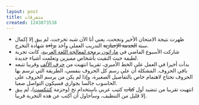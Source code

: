 ```yaml
---
layout: post
title: متفرقات
created: 1243873538
---
```

* ظهرت نتيجة الامتحان الأخير ونجحت، يعني أنا الآن شبه تخرجت، لم يبق إلا إكمال سنة ~~الخدمة الإجبارية~~ التدريب العملي وآخذ ~~براءة~~ شهادة التخرج.
* شاركت الأسبوع الماضي في [ماراثون برمجة لمعالجة اللغة العربية](http://arabtechies.net/)، كانت تجربة لطيفة حيث التقيت بأشخاص مميزين وتعلمت أشياء جديدة.
* بدأت أخيرا في العمل على الخط الأميري، تقريبا انتهيت من [حرف الألف](http://code.google.com/p/amiri/source/browse/#svn/trunk/font/glyphs/svg) وقريبا تتبعه باقي الحروف. المشكلة أن علي رسم كل الحروف بنفسي، الطريقة التي ترسم بها الحروف تحتاج لاهتمام خاص بالتفاصيل الصغيرة، وإذا لم يكن من يرسم الحروف على الحاسوب جالسا بجواري فسيكون التواصل صعبا.
* انتهيت تقريبا من تنضيد أول ~~كتاب~~ كتيب عربي باستخدام تخ (وحزمة [كنتكست](http://wiki.contextgarden.net))، لم يبق إلا قليل من التنظيف، وسأحاول أن أكتب عن هذه التجربة قريبا.
